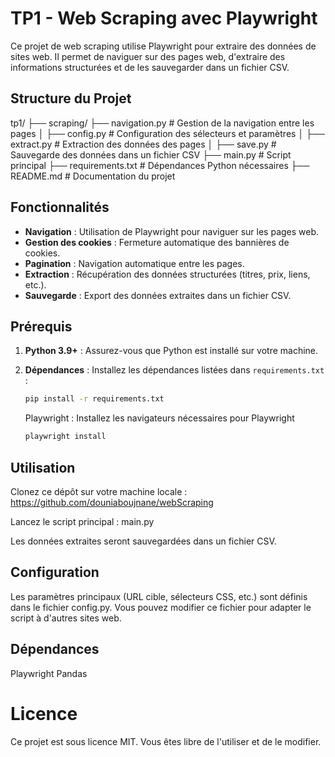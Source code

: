 # TP1 - Web Scraping avec Playwright

Ce projet de web scraping utilise Playwright pour extraire des données de sites web. Il permet de naviguer sur des pages web, d'extraire des informations structurées et de les sauvegarder dans un fichier CSV.

## Structure du Projet

tp1/
├── scraping/
├── navigation.py # Gestion de la navigation entre les pages │
├── config.py # Configuration des sélecteurs et paramètres │
├── extract.py # Extraction des données des pages │
├── save.py # Sauvegarde des données dans un fichier CSV
├── main.py # Script principal
├── requirements.txt # Dépendances Python nécessaires
├── README.md # Documentation du projet

## Fonctionnalités

- **Navigation** : Utilisation de Playwright pour naviguer sur les pages web.
- **Gestion des cookies** : Fermeture automatique des bannières de cookies.
- **Pagination** : Navigation automatique entre les pages.
- **Extraction** : Récupération des données structurées (titres, prix, liens, etc.).
- **Sauvegarde** : Export des données extraites dans un fichier CSV.

## Prérequis

1. **Python 3.9+** : Assurez-vous que Python est installé sur votre machine.
2. **Dépendances** : Installez les dépendances listées dans `requirements.txt` :

   ```bash
   pip install -r requirements.txt
   ```

   Playwright : Installez les navigateurs nécessaires pour Playwright

   ```bash
   playwright install
   ```

## Utilisation

Clonez ce dépôt sur votre machine locale : https://github.com/douniaboujnane/webScraping

Lancez le script principal : main.py

Les données extraites seront sauvegardées dans un fichier CSV.

## Configuration

Les paramètres principaux (URL cible, sélecteurs CSS, etc.) sont définis dans le fichier config.py. Vous pouvez modifier ce fichier pour adapter le script à d'autres sites web.

## Dépendances

Playwright
Pandas

# Licence

Ce projet est sous licence MIT. Vous êtes libre de l'utiliser et de le modifier.
